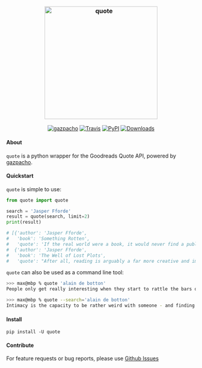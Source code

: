 <h3 align="center">
  <img src="https://raw.githubusercontent.com/maxhumber/quote/master/quote.png" height="300px" alt="quote">
</h3>
<p align="center">
  <a href="https://github.com/maxhumber/gazpacho"><img alt="gazpacho" src="https://img.shields.io/badge/scraper-gazpacho-C6422C"></a>
  <a href="https://travis-ci.org/maxhumber/quote"><img alt="Travis" src="https://img.shields.io/travis/maxhumber/quote.svg"></a>
  <a href="https://pypi.python.org/pypi/quote"><img alt="PyPI" src="https://img.shields.io/pypi/v/quote.svg"></a>
  <a href="https://pepy.tech/project/quote"><img alt="Downloads" src="https://pepy.tech/badge/quote"></a>
</p>




#### About

`quote` is a python wrapper for the Goodreads Quote API, powered by [gazpacho](https://github.com/maxhumber/gazpacho).



#### Quickstart

`quote` is simple to use:

```python
from quote import quote

search = 'Jasper Fforde'
result = quote(search, limit=2)
print(result)

# [{'author': 'Jasper Fforde',
#   'book': 'Something Rotten',
#   'quote': 'If the real world were a book, it would never find a publisher. Overlong, detailed to the point of distraction-and ultimately, without a major resolution.'},
#  {'author': 'Jasper Fforde',
#   'book': 'The Well of Lost Plots',
#   'quote': "After all, reading is arguably a far more creative and imaginative process than writing; when the reader creates emotion in their head, or the colors of the sky during the setting sun, or the smell of a warm summer's breeze on their face, they should reserve as much praise for themselves as they do for the writer - perhaps more."}]
```

`quote` can also be used as a command line tool:

```sh
>>> max@mbp % quote 'alain de botton'
People only get really interesting when they start to rattle the bars of their cages.

>>> max@mbp % quote --search='alain de botton'
Intimacy is the capacity to be rather weird with someone - and finding that that's ok with them.
```



#### Install

```
pip install -U quote
```



#### Contribute

For feature requests or bug reports, please use [Github Issues](https://github.com/maxhumber/quote/issues)
